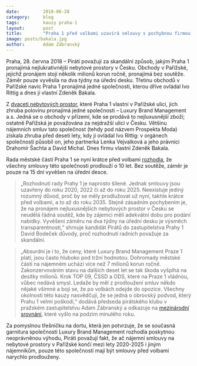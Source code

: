 ```yaml
---
date:         2018-06-28
category:     blog
tags:         kauzy praha-1
layout:       post
title:        "Praha 1 před volbami uzavírá smlouvy s pochybnou firmou, přijde o desítky milionů" 
image: posts/bakala.jpg
author:       Adam Zábranský
---
```


Praha, 28. června 2018 – Piráti považují za skandální způsob, jakým Praha 1 pronajímá nejlukrativnější nebytové prostory v Česku. Obchody v Pařížské, jejichž pronájem stojí několik milionů korun ročně, pronajímá bez soutěže. Záměr pouze vyvěsila na dva týdny na úřední desku. Třetinu obchodů v Pařížské navíc Praha 1 pronajímá jedné společnosti, kterou dříve ovládal Ivo Rittig a dnes ji vlastní Zdeněk Bakala.

Z [dvaceti nebytových prostor](https://docs.google.com/spreadsheets/d/1JHETiCbYkOGQ4bKcrWFIpY3jSReVW8GUzzXSgSuMEaE/edit#gid=0), které Praha 1 vlastní v Pařížské ulici, jich zhruba polovinu pronajímá jedné společnosti – Luxury Brand Management a.s. Jedná se o obchody v přízemí, kde se prodává to nejluxusnější zboží; ostatně Pařížská je považována za nejdražší ulici v Česku. Většinu nájemních smluv tato společnost (tehdy pod názvem Prospekta Moda) získala zhruba před deseti lety, kdy ji ovládal Ivo Rittig: v orgánech společnosti působil on, jeho partnerka Lenka Vejvalková a jeho právníci Drahomír Šachta a David Michal. Dnes firmu vlastní Zdeněk Bakala.

Rada městské částí Praha 1 se nyní krátce před volbami [rozhodla](https://www.praha1.cz/cps/usneseni-detail.html?ID=1447963), že všechny smlouvy této společnosti prodlouží o 10 let. Bez soutěže, záměr je pouze na 15 dní vyvěšen na úřední desce. 

> „Rozhodnutí rady Prahy 1 je naprosto šílené. Jednak smlouvy jsou uzavřeny do roku 2020, 2022 či až do roku 2025. Neexistuje jediný rozumný důvod, proč by se měly prodlužovat už nyní, takhle krátce před volbami, a to až do roku 2035. Stejně zásadním pochybením je, že na pronájem nejluxusnějších nebytových prostor v Česku se neudělá řádná soutěž, kde by zájemci měli adekvátní dobu pro podání nabídky. Vyvěšení záměru na dva týdny na úřední desku je výsměch transparentnosti,“ shrnuje kandidát Pirátů do zastupitelstva Prahy 1 David Bodeček důvody, proč rozhodnutí radních považuje za skandální.

> „Absurdní je i to, že ceny, které Luxury Brand Management Praze 1 platí, jsou často hluboko pod tržní hodnotou. Dohromady městské části na nájemném uchází více než 7 milionů korun ročně. Zakonzervováním stavu na dalších deset let se tak škoda vyšplhá na desítky milionů. Krok TOP 09, ČSSD a ODS, které na Praze 1 vládnou, vůbec nedává smysl. Ledaže by měl z prodloužení smluv někdo nějaké všimné a bojí se, že po volbách odejde do opozice. Všechny okolnosti této kauzy nasvědčují, že se jedná o obrovský podvod, který Prahu 1 velmi poškodí,“ dodává předseda pirátského klubu v pražském zastupitelstvu Adam Zábranský a odkazuje na [mezinárodní srovnání](https://byznys.ihned.cz/c1-65959330-prazska-ulice-na-prikope-je-22-nejdrazsi-ulici-na-svete-rocni-najem-stoji-67-tisic-za-metr-ctverecni), které vyšlo na podzim minulého roku.

Za pomyslnou třešničku na dortu, která jen potvrzuje, že se současná garnitura společnosti Luxury Brand Management rozhodla poskytnou neoprávněnou výhodu, Piráti považují fakt, že ač nájemní smlouvy na nebytové prostory v Pařížské končí mezi lety 2020-2025 i jiným nájemníkům, pouze této společnosti mají být smlouvy před volbami narychlo prodlouženy.
